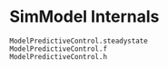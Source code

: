 # SimModel Internals

```@docs
ModelPredictiveControl.steadystate
ModelPredictiveControl.f
ModelPredictiveControl.h
```
